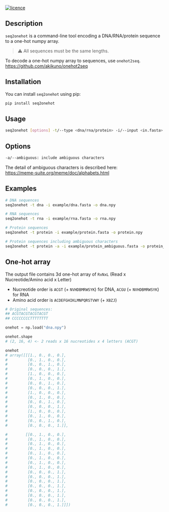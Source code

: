 [![licence](https://img.shields.io/badge/License-MIT-blue.svg?style=flat-square)](https://choosealicense.com/licenses/mit/)
<!-- [![PyPI version](https://img.shields.io/badge/Install%20with-PyPI-brightgreen.svg?style=flat-square)](https://pypi.org/project/calcs/) -->
<!-- [![install with bioconda](https://img.shields.io/badge/Install%20with-Bioconda-brightgreen.svg?style=flat-square)](https://anaconda.org/bioconda/calcs) -->

## Description

`seq2onehot` is a command-line tool encoding a DNA/RNA/protein sequence to a one-hot numpy array.  

> :warning: All sequences must be the same lengths.

To decode a one-hot numpy array to sequences, use `onehot2seq`.  
https://github.com/akikuno/onehot2seq


## Installation

You can install `seq2onehot` using pip:

```bash
pip install seq2onehot
```
<!-- 
Alternatively, you can get `seq2onehot` from bioconda:

```
conda install -c bioconda seq2onehot
``` -->

## Usage

```bash
seq2onehot [options] -t/--type <dna/rna/protein> -i/--input <in.fasta> -o/--output <out.npy>
```

## Options

```bash
-a/--ambiguous: include ambiguous characters
```

The detail of ambiguous characters is described here:  
https://meme-suite.org/meme/doc/alphabets.html

## Examples

```bash
# DNA sequences
seq2onehot -t dna -i example/dna.fasta -o dna.npy

# RNA sequences
seq2onehot -t rna -i example/rna.fasta -o rna.npy

# Protein sequences
seq2onehot -t protein -i example/protein.fasta -o protein.npy

# Protein sequences including ambiguous characters
seq2onehot -t protein -a -i example/protein_ambiguous.fasta -o protein_ambiguous.npy
```

## One-hot array

The output file contains 3d one-hot array of `RxNxL` (Read x Nucreotide/Amino acid x Letter)

- Nucreotide order is `ACGT` (+ `NVHDBMRWSYK`) for DNA, `ACGU` (+ `NVHDBMRWSYK`) for RNA
- Amino acid order is `ACDEFGHIKLMNPQRSTVWY` (+ `XBZJ`)


```python
# Original sequences:
## ACGTACGTACGTACGT
## CCCCCCCCTTTTTTTT

onehot = np.load("dna.npy")

onehot.shape
# (2, 16, 4) <- 2 reads x 16 nucreotides x 4 letters (ACGT)

onehot
# array([[[1., 0., 0., 0.],
#         [0., 1., 0., 0.],
#         [0., 0., 1., 0.],
#         [0., 0., 0., 1.],
#         [1., 0., 0., 0.],
#         [0., 1., 0., 0.],
#         [0., 0., 1., 0.],
#         [0., 0., 0., 1.],
#         [1., 0., 0., 0.],
#         [0., 1., 0., 0.],
#         [0., 0., 1., 0.],
#         [0., 0., 0., 1.],
#         [1., 0., 0., 0.],
#         [0., 1., 0., 0.],
#         [0., 0., 1., 0.],
#         [0., 0., 0., 1.]],

#        [[0., 1., 0., 0.],
#         [0., 1., 0., 0.],
#         [0., 1., 0., 0.],
#         [0., 1., 0., 0.],
#         [0., 1., 0., 0.],
#         [0., 1., 0., 0.],
#         [0., 1., 0., 0.],
#         [0., 1., 0., 0.],
#         [0., 0., 0., 1.],
#         [0., 0., 0., 1.],
#         [0., 0., 0., 1.],
#         [0., 0., 0., 1.],
#         [0., 0., 0., 1.],
#         [0., 0., 0., 1.],
#         [0., 0., 0., 1.],
#         [0., 0., 0., 1.]]])
```

